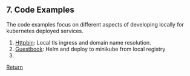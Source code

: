 ## 7. Code Examples

The code examples focus on different aspects of developing locally for kubernetes deployed services.  

1. [Httpbin](../examples/httpbin/README.md): Local tls ingress and domain name resolution.  
1. [Guestbook](../examples/guestbook/README.md): Helm and deploy to minikube from local registry  
1. 




[Return](../README.md)